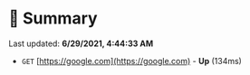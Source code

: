 # 📖 Summary
Last updated: **6/29/2021, 4:44:33 AM**

- `GET` [https://google.com](https://google.com) - **Up** (134ms)
